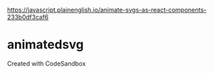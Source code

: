 https://javascript.plainenglish.io/animate-svgs-as-react-components-233b0df3caf6

# animatedsvg
Created with CodeSandbox
